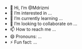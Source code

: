 - 👋 Hi, I’m @Mdrizmi
- 👀 I’m interested in ...
- 🌱 I’m currently learning ...
- 💞️ I’m looking to collaborate on ...
- 📫 How to reach me ...
- 😄 Pronouns: ...
- ⚡ Fun fact: ...

<!---
Mdrizmi/Mdrizmi is a ✨ special ✨ repository because its `README.md` (this file) appears on your GitHub profile.
You can click the Preview link to take a look at your changes.
--->
